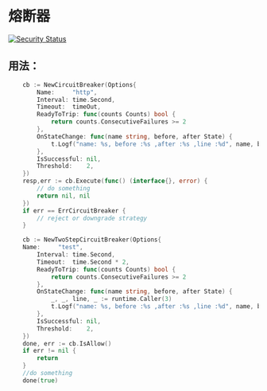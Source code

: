 # 熔断器

[![Security Status](https://www.murphysec.com/platform3/v3/badge/1611986234155499520.svg)](https://www.murphysec.com/accept?code=fd11cf7ded39bd1da51afdd0ae7a913c&type=1&from=2&t=2)

## 用法：

```go
    cb := NewCircuitBreaker(Options{
		Name:     "http",
		Interval: time.Second,
		Timeout:  timeOut,
		ReadyToTrip: func(counts Counts) bool {
			return counts.ConsecutiveFailures >= 2
		},
		OnStateChange: func(name string, before, after State) {
			t.Logf("name: %s, before :%s ,after :%s ,line :%d", name, before, after, line)
		},
		IsSuccessful: nil,
		Threshold:    2,
	})
    resp,err := cb.Execute(func() (interface{}, error) {
        // do something
        return nil, nil
    })
	if err == ErrCircuitBreaker {
	    // reject or downgrade strategy
    }

```

```go
    cb := NewTwoStepCircuitBreaker(Options{ 	
	Name:     "test",
        Interval: time.Second,
        Timeout:  time.Second * 2,
        ReadyToTrip: func(counts Counts) bool {
            return counts.ConsecutiveFailures >= 2
        },
        OnStateChange: func(name string, before, after State) {
            _, _, line, _ := runtime.Caller(3)
            t.Logf("name: %s, before :%s ,after :%s ,line :%d", name, before, after, line)
		},
        IsSuccessful: nil,
        Threshold:    2,
    })
    done, err := cb.IsAllow()
    if err != nil {
        return
    }
    //do something
    done(true)

```
